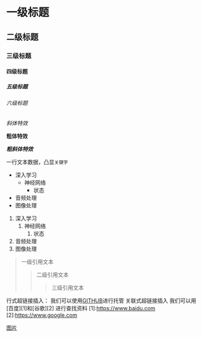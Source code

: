 # 一级标题

## 二级标题

### 三级标题

#### 四级标题

##### 五级标题

###### 六级标题

*斜体特效*

**粗体特效**

***粗斜体特效***

一行文本数据，凸显`关键字`



* 深入学习
   * 神经网络
       * 状态
* 音频处理
* 图像处理



1. 深入学习
   1. 神经网络
       1. 状态
2. 音频处理
3. 图像处理


> 一级引用文本
>> 二级引用文本
>>> 三级引用文本


行式超链接插入：
我们可以使用[GITHUB](https://www.github.com "GIThub官方网站")进行托管
关联式超链接插入
我们可以用[百度][1]和[谷歌][2] 进行查找资料
[1]:https://www.baidu.com
[2]:https://www.google.com


[图片](https://gimg2.baidu.com/image_search/src=http%3A%2F%2Fimg1.doubanio.com%2Fview%2Fnote%2Fl%2Fpublic%2Fp82460877.jpg&refer=http%3A%2F%2Fimg1.doubanio.com&app=2002&size=f9999,10000&q=a80&n=0&g=0n&fmt=auto?sec=1653965393&t=da7cf97485685f2bca68109a6ef03563 "图片标题")












